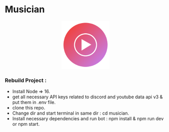 # Musician

<p align="center">
<img src="https://github.com/chandan-02/musician/blob/master/assets/icon.svg" height="150"/>
</p>

### Rebuild Project :
- Install Node => 16. 
- get all necessary API keys related to discord and youtube data api v3 & put them in .env file.
- clone this repo.
- Change dir and start terminal in same dir : cd musician.
- Install necessary dependencies and run bot : npm install & npm run dev or npm start.
